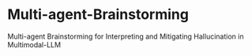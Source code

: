 # Multi-agent-Brainstorming
Multi-agent Brainstorming for Interpreting and Mitigating Hallucination in Multimodal-LLM
